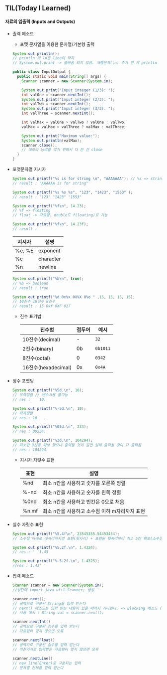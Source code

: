 

## TIL(Today I Learned)

#### 자료의 입출력 (Inputs and Outputs)

- 출력 메소드

  - 포맷 문자열을 이용한 문자열/기본형 출력

  ```` java
  System.out.println();		
  // println 의 ln은 line의 약자 
  // System.out.print -> 줄바꿈 되지 않음. 개행문자(\n) 추가 한 게 println
  ````

  ```` java
  public class InputOutput {
    public static void main(String[] args) {
      Scanner scanner = new Scanner(System.in);
  
      System.out.print("Input integer (1/3): ");
      int valOne = scanner.nextInt();
      System.out.print("Input integer (2/3): ");
      int valTwo = scanner.nextInt();
      System.out.print("Input integer (3/3): ");
      int valThree = scanner.nextInt();
  
      int valMax = valOne > valTwo ? valOne : valTwo;
      valMax = valMax > valThree ? valMax : valThree;
  
      System.out.print("Maximum value:");
      System.out.println(valMax);
      scanner.close();
      // 메모라 낭비를 막기 위해서 다 쓴 건 close
    }
  }
  ````

  

- 포맷문자열 지시자

  ```` java
  System.out.printf("%s is for string \n", "AAAAAAA"); // %s => string
  // result : "AAAAAA is for string"
  
  System.out.printf("%s %s %s", "123", "1423", "1553" );
  // result : "123" "1423" "1553"
  ````

  ```` java
  System.out.printf("%f\n", 14.23); 
  // %f => floating  
  // float -> 자료형. double도 f(loating)로 가능
  
  System.out.printf("%f\n", 14.23f); 
  // result : 
  ````

  | 지시자 | 설명      |
  | ------ | --------- |
  | %e, %E | exponent  |
  | %c     | character |
  | %n     | newline   |

  ```` java
  System.out.printf("%b\n", true); 
  // %b => boolean
  // result : true
  
  System.out.printf("%d 0x%x 0X%X 0%o " ,15, 15, 15, 15); 
  // 10진수 16진수 8진수
  // result : 15 0xf 0XF 017
  ````

  - 진수 표기법

    | 진수법              | 접두어 | 예시     |
    | ------------------- | ------ | -------- |
    | 10진수(decimal)     | -      | `32`     |
    | 2진수(binary)       | 0b     | `0b1011` |
    | 8진수(octal)        | 0      | `0342`   |
    | 16진수(hexadecimal) | 0x     | `0x4A`   |

  

- 정수 포맷팅

  ```` java
  System.out.printf("%5d.\n", 10);  
  // 우측정렬 // 변수사용 불가능
  // res :    10.
  
  System.out.printf("%-5d.\n", 10);  
  // 좌측정렬
  // res : 10   .
  
  System.out.printf("%05d.\n", 234);
  // res : 00234.
  
  System.out.printf("%3d.\n", 104294); 
  // 최소한 3칸을 확보 했으나 출력될 것이 길면 실제 출력될 것이 다 출력됨
  // res : 104294.
  ````

  - 지시자 자릿수 표현

    | 표현  | 설명                                           |
    | ----- | ---------------------------------------------- |
    | %nd   | 최소 n칸을 사용하고 숫자를 오른쪽 정렬         |
    | %-nd  | 최소 n칸을 사용하고 숫자를 왼쪽 정렬           |
    | %0nd  | 최소 n칸을 사용하고 빈칸은 0으로 채움          |
    | %n.mf | 최소 n칸을 사용하고 소수점 이하 m자리까지 표현 |

  

 - 실수 자릿수 표현

   ```` java
   System.out.printf("%5.4f\n", 23545355.54453454); 
   // 소수점 아래로 네자리까지만 표현(뒷자리) + 표현된 뒷자리부터 최소 5칸 확보(소수점포함
   
   System.out.printf("%5.2f.\n", 1.4324); 
   // res : ' '1.43
   
   System.out.printf("%-5.2f.\n", 1.4325); 
   //res : 1.43' '
   ````

   

 - 입력 메소드

   ```java
   Scanner scanner = new Scanner(System.in);
   //상단에 import java.util.Scanner; 생성
   
   scanner.next(); 
   // 공백으로 구분된 String을 입력 받는다
   // next() 메소드는 입력 받는 내용이 있을 때까지 기다린다. => Blocking 메소드 (<-> non-blocking 메소드)
   // 사용 예시 : String val = scanner.next();
   
   scanner.nextInt()
   // 공백으로 구분된 정수를 입력 받는다
   // 자료형이 맞지 않으면 오류
   
   scanner.nextFloat()
   // 공백으로 구분된 실수를 입력 받는다
   // 마찬가지로 입력받은 자료형이 맞지 않으면 오류
     
   scanner.nextLine()
   // new line(Enter)로 구분되는 입력
   // 문자열 전체를 입력 받는다
     
   ```

